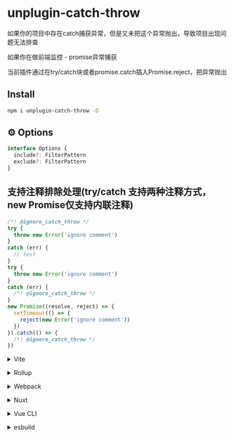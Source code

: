 # unplugin-catch-throw

如果你的项目中存在catch捕获异常，但是又未把这个异常抛出，导致项目出现问题无法排查

如果你在做前端监控 - promise异常捕获

当前插件通过在try/catch块或者promise.catch插入Promise.reject，把异常抛出

## Install

```bash
npm i unplugin-catch-throw -D
```

## ⚙️ Options

```ts
interface Options {
  include?: FilterPattern
  exclude?: FilterPattern
}
```

## 支持注释排除处理(try/catch 支持两种注释方式，new Promise仅支持内联注释)

```ts
/*! @ignore_catch_throw */
try {
  throw new Error('ignore comment')
}
catch (err) {
  // test
}
try {
  throw new Error('ignore comment')
}
catch (err) {
  /*! @ignore_catch_throw */
}
new Promise((resolve, reject) => {
  setTimeout(() => {
    reject(new Error('ignore comment'))
  })
}).catch(() => {
  /*! @ignore_catch_throw */
})
```

<details>
<summary>Vite</summary><br>

```ts
// vite.config.ts
import CatchThrow from 'unplugin-catch-throw/vite'

export default defineConfig({
  plugins: [
    CatchThrow({ /* options */ }),
  ],
})
```

Example: [`playground/`](./playground/)

<br></details>

<details>
<summary>Rollup</summary><br>

```ts
// rollup.config.js
import CatchThrow from 'unplugin-catch-throw/rollup'

export default {
  plugins: [
    CatchThrow({ /* options */ }),
  ],
}
```

<br></details>

<details>
<summary>Webpack</summary><br>

```ts
// webpack.config.js
module.exports = {
  /* ... */
  plugins: [
    require('unplugin-catch-throw/webpack')({ /* options */ })
  ]
}
```

<br></details>

<details>
<summary>Nuxt</summary><br>

```ts
// nuxt.config.js
export default defineNuxtConfig({
  modules: [
    ['unplugin-catch-throw/nuxt', { /* options */ }],
  ],
})
```

> This module works for both Nuxt 2 and [Nuxt Vite](https://github.com/nuxt/vite)

<br></details>

<details>
<summary>Vue CLI</summary><br>

```ts
// vue.config.js
module.exports = {
  configureWebpack: {
    plugins: [
      require('unplugin-catch-throw/webpack')({ /* options */ }),
    ],
  },
}
```

<br></details>

<details>
<summary>esbuild</summary><br>

```ts
// esbuild.config.js
import { build } from 'esbuild'
import CatchThrow from 'unplugin-catch-throw/esbuild'

build({
  plugins: [CatchThrow()],
})
```

<br></details>
